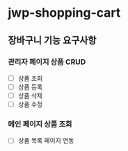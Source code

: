 # jwp-shopping-cart

## 장바구니 기능 요구사항

### 관리자 페이지 상품 CRUD
- [ ] 상품 조회
- [ ] 상품 등록
- [ ] 상품 삭제
- [ ] 상품 수정

### 메인 페이지 상품 조회
- [ ] 상품 목록 페이지 연동
